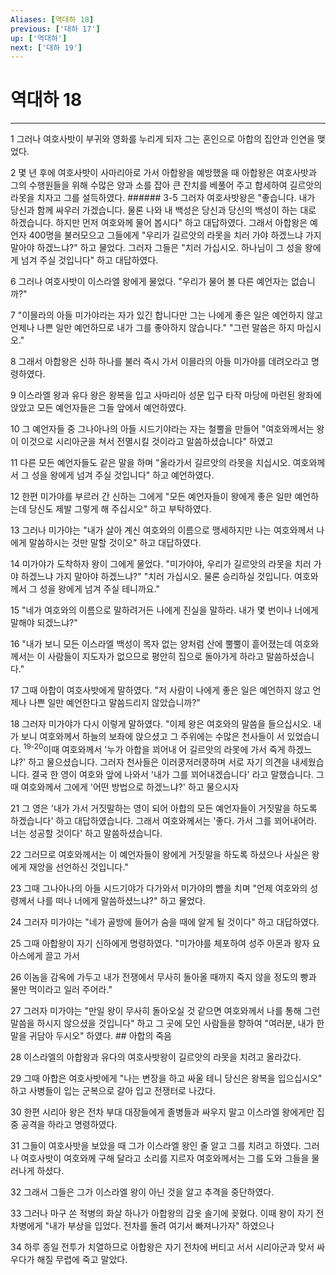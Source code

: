```yaml
---
Aliases: [역대하 18]
previous: ['대하 17']
up: ['역대하']
next: ['대하 19']
---
```

# 역대하 18

***


1 그러나 여호사밧이 부귀와 영화를 누리게 되자 그는 혼인으로 아합의 집안과 인연을 맺었다. 

2 몇 년 후에 여호사밧이 사마리아로 가서 아합왕을 예방했을 때 아합왕은 여호사밧과 그의 수행원들을 위해 수많은 양과 소를 잡아 큰 잔치를 베풀어 주고 합세하여 길르앗의 라못을 치자고 그를 설득하였다. ###### 3-5 그러자 여호사밧왕은 "좋습니다. 내가 당신과 함께 싸우러 가겠습니다. 물론 나와 내 백성은 당신과 당신의 백성이 하는 대로 하겠습니다. 하지만 먼저 여호와께 물어 봅시다" 하고 대답하였다. 그래서 아합왕은 예언자 400명을 불러모으고 그들에게 "우리가 길르앗의 라못을 치러 가야 하겠느냐 가지 말아야 하겠느냐?" 하고 물었다. 그러자 그들은 "치러 가십시오. 하나님이 그 성을 왕에게 넘겨 주실 것입니다" 하고 대답하였다. 

6 그러나 여호사밧이 이스라엘 왕에게 물었다. "우리가 물어 볼 다른 예언자는 없습니까?" 

7 "이믈라의 아들 미가야라는 자가 있긴 합니다만 그는 나에게 좋은 일은 예언하지 않고 언제나 나쁜 일만 예언하므로 내가 그를 좋아하지 않습니다." "그런 말씀은 하지 마십시오." 

8 그래서 아합왕은 신하 하나를 불러 즉시 가서 이믈라의 아들 미가야를 데려오라고 명령하였다. 

9 이스라엘 왕과 유다 왕은 왕복을 입고 사마리아 성문 입구 타작 마당에 마련된 왕좌에 앉았고 모든 예언자들은 그들 앞에서 예언하였다. 

10 그 예언자들 중 그나아나의 아들 시드기야라는 자는 철뿔을 만들어 "여호와께서는 왕이 이것으로 시리아군을 쳐서 전멸시킬 것이라고 말씀하셨습니다" 하였고 

11 다른 모든 예언자들도 같은 말을 하며 "올라가서 길르앗의 라못을 치십시오. 여호와께서 그 성을 왕에게 넘겨 주실 것입니다" 하고 예언하였다. 

12 한편 미가야를 부르러 간 신하는 그에게 "모든 예언자들이 왕에게 좋은 일만 예언하는데 당신도 제발 그렇게 해 주십시오" 하고 부탁하였다. 

13 그러나 미가야는 "내가 살아 계신 여호와의 이름으로 맹세하지만 나는 여호와께서 나에게 말씀하시는 것만 말할 것이오" 하고 대답하였다. 

14 미가야가 도착하자 왕이 그에게 물었다. "미가야야, 우리가 길르앗의 라못을 치러 가야 하겠느냐 가지 말아야 하겠느냐?" "치러 가십시오. 물론 승리하실 것입니다. 여호와께서 그 성을 왕에게 넘겨 주실 테니까요." 

15 "네가 여호와의 이름으로 말하려거든 나에게 진실을 말하라. 내가 몇 번이나 너에게 말해야 되겠느냐?" 

16 "내가 보니 모든 이스라엘 백성이 목자 없는 양처럼 산에 뿔뿔이 흩어졌는데 여호와께서는 이 사람들이 지도자가 없으므로 평안히 집으로 돌아가게 하라고 말씀하셨습니다." 

17 그때 아합이 여호사밧에게 말하였다. "저 사람이 나에게 좋은 일은 예언하지 않고 언제나 나쁜 일만 예언한다고 말씀드리지 않았습니까?" 

18 그러자 미가야가 다시 이렇게 말하였다. "이제 왕은 여호와의 말씀을 들으십시오. 내가 보니 여호와께서 하늘의 보좌에 앉으셨고 그 주위에는 수많은 천사들이 서 있었습니다. <sup class="versenum">19-20</sup>이때 여호와께서 '누가 아합을 꾀어내 어 길르앗의 라못에 가서 죽게 하겠느냐?' 하고 물으셨습니다. 그러자 천사들은 이러쿵저러쿵하며 서로 자기 의견을 내세웠습니다. 결국 한 영이 여호와 앞에 나와서 '내가 그를 꾀어내겠습니다' 라고 말했습니다. 그때 여호와께서 그에게 '어떤 방법으로 하겠느냐?' 하고 물으시자 

21 그 영은 '내가 가서 거짓말하는 영이 되어 아합의 모든 예언자들이 거짓말을 하도록 하겠습니다' 하고 대답하였습니다. 그래서 여호와께서는 '좋다. 가서 그를 꾀어내어라. 너는 성공할 것이다' 하고 말씀하셨습니다. 

22 그러므로 여호와께서는 이 예언자들이 왕에게 거짓말을 하도록 하셨으나 사실은 왕에게 재앙을 선언하신 것입니다." 

23 그때 그나아나의 아들 시드기야가 다가와서 미가야의 뺨을 치며 "언제 여호와의 성령께서 나를 떠나 너에게 말씀하셨느냐?" 하고 물었다. 

24 그러자 미가야는 "네가 골방에 들어가 숨을 때에 알게 될 것이다" 하고 대답하였다. 

25 그때 아합왕이 자기 신하에게 명령하였다. "미가야를 체포하여 성주 아몬과 왕자 요아스에게 끌고 가서 

26 이놈을 감옥에 가두고 내가 전쟁에서 무사히 돌아올 때까지 죽지 않을 정도의 빵과 물만 먹이라고 일러 주어라." 

27 그러자 미가야는 "만일 왕이 무사히 돌아오실 것 같으면 여호와께서 나를 통해 그런 말씀을 하시지 않으셨을 것입니다" 하고 그 곳에 모인 사람들을 향하여 "여러분, 내가 한 말을 귀담아 두시오" 하였다. ## 아합의 죽음 

28 이스라엘의 아합왕과 유다의 여호사밧왕이 길르앗의 라못을 치려고 올라갔다. 

29 그때 아합은 여호사밧에게 "나는 변장을 하고 싸울 테니 당신은 왕복을 입으십시오" 하고 사병들이 입는 군복으로 갈아 입고 전쟁터로 나갔다. 

30 한편 시리아 왕은 전차 부대 대장들에게 졸병들과 싸우지 말고 이스라엘 왕에게만 집중 공격을 하라고 명령하였다. 

31 그들이 여호사밧을 보았을 때 그가 이스라엘 왕인 줄 알고 그를 치려고 하였다. 그러나 여호사밧이 여호와께 구해 달라고 소리를 지르자 여호와께서는 그를 도와 그들을 물러나게 하셨다. 

32 그래서 그들은 그가 이스라엘 왕이 아닌 것을 알고 추격을 중단하였다. 

33 그러나 마구 쏜 적병의 화살 하나가 아합왕의 갑옷 솔기에 꽂혔다. 이때 왕이 자기 전차병에게 "내가 부상을 입었다. 전차를 돌려 여기서 빠져나가자" 하였으나 

34 하루 종일 전투가 치열하므로 아합왕은 자기 전차에 버티고 서서 시리아군과 맞서 싸우다가 해질 무렵에 죽고 말았다.
